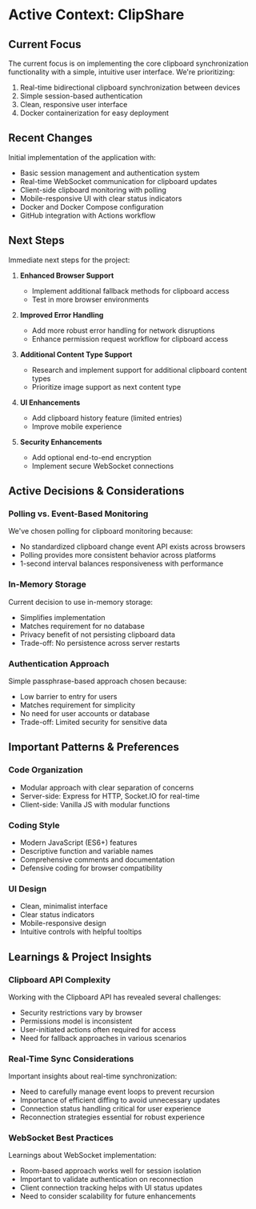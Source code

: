 # Active Context: ClipShare

## Current Focus
The current focus is on implementing the core clipboard synchronization functionality with a simple, intuitive user interface. We're prioritizing:

1. Real-time bidirectional clipboard synchronization between devices
2. Simple session-based authentication
3. Clean, responsive user interface
4. Docker containerization for easy deployment

## Recent Changes
Initial implementation of the application with:
- Basic session management and authentication system
- Real-time WebSocket communication for clipboard updates
- Client-side clipboard monitoring with polling
- Mobile-responsive UI with clear status indicators
- Docker and Docker Compose configuration
- GitHub integration with Actions workflow

## Next Steps
Immediate next steps for the project:

1. **Enhanced Browser Support**
   - Implement additional fallback methods for clipboard access
   - Test in more browser environments

2. **Improved Error Handling**
   - Add more robust error handling for network disruptions
   - Enhance permission request workflow for clipboard access

3. **Additional Content Type Support**
   - Research and implement support for additional clipboard content types
   - Prioritize image support as next content type

4. **UI Enhancements**
   - Add clipboard history feature (limited entries)
   - Improve mobile experience

5. **Security Enhancements**
   - Add optional end-to-end encryption
   - Implement secure WebSocket connections

## Active Decisions & Considerations

### Polling vs. Event-Based Monitoring
We've chosen polling for clipboard monitoring because:
- No standardized clipboard change event API exists across browsers
- Polling provides more consistent behavior across platforms
- 1-second interval balances responsiveness with performance

### In-Memory Storage
Current decision to use in-memory storage:
- Simplifies implementation
- Matches requirement for no database
- Privacy benefit of not persisting clipboard data
- Trade-off: No persistence across server restarts

### Authentication Approach
Simple passphrase-based approach chosen because:
- Low barrier to entry for users
- Matches requirement for simplicity
- No need for user accounts or database
- Trade-off: Limited security for sensitive data

## Important Patterns & Preferences

### Code Organization
- Modular approach with clear separation of concerns
- Server-side: Express for HTTP, Socket.IO for real-time
- Client-side: Vanilla JS with modular functions

### Coding Style
- Modern JavaScript (ES6+) features
- Descriptive function and variable names
- Comprehensive comments and documentation
- Defensive coding for browser compatibility

### UI Design
- Clean, minimalist interface
- Clear status indicators
- Mobile-responsive design
- Intuitive controls with helpful tooltips

## Learnings & Project Insights

### Clipboard API Complexity
Working with the Clipboard API has revealed several challenges:
- Security restrictions vary by browser
- Permissions model is inconsistent
- User-initiated actions often required for access
- Need for fallback approaches in various scenarios

### Real-Time Sync Considerations
Important insights about real-time synchronization:
- Need to carefully manage event loops to prevent recursion
- Importance of efficient diffing to avoid unnecessary updates
- Connection status handling critical for user experience
- Reconnection strategies essential for robust experience

### WebSocket Best Practices
Learnings about WebSocket implementation:
- Room-based approach works well for session isolation
- Important to validate authentication on reconnection
- Client connection tracking helps with UI status updates
- Need to consider scalability for future enhancements
